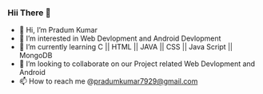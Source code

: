 ### Hii There :wave:
- 👋 Hi, I’m Pradum Kumar
- 👀 I’m interested in Web Devlopment and Android Devlopment
- 🌱 I’m currently learning C || HTML || JAVA || CSS || Java Script || MongoDB   
- 💞️ I’m looking to collaborate on our Project related Web Devlopment and Android
- 📫 How to reach me @pradumkumar7929@gmail.com

<!---
pradumkumar01/pradumkumar01 is a ✨ special ✨ repository because its `README.md` (this file) appears on your GitHub profile.
You can click the Preview link to take a look at your changes.
--->
